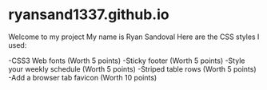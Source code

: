 # ryansand1337.github.io
Welcome to my project
My name is Ryan Sandoval
Here are the CSS styles I used:

-CSS3 Web fonts (Worth 5 points)
-Sticky footer (Worth 5 points)
-Style your weekly schedule (Worth 5 points)
-Striped table rows (Worth 5 points)
-Add a browser tab favicon (Worth 10 points)
